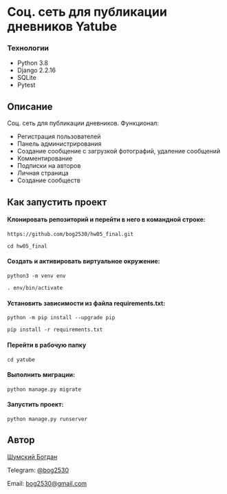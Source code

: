 # Cоц. сеть для публикации дневников Yatube

### Технологии
- Python 3.8
- Django 2.2.16
- SQLite
- Pytest


## Описание
Cоц. cеть для публикации дневников.
Функционал:
- Регистрация пользователей
- Панель администрирования
- Создание сообщение с загрузкой фотографий, удаление сообщений
- Комментирование
- Подписки на авторов
- Личная страница 
- Создание сообществ


## Как запустить проект

#### Клонировать репозиторий и перейти в него в командной строке:
```
https://github.com/bog2530/hw05_final.git
```

```
cd hw05_final
```

#### Cоздать и активировать виртуальное окружение:
```
python3 -m venv env
```

```
. env/bin/activate
```

#### Установить зависимости из файла requirements.txt:
```
python -m pip install --upgrade pip
```

```
pip install -r requirements.txt
```

#### Перейти в рабочую папку 
```
cd yatube
```

#### Выполнить миграции:
```
python manage.py migrate
```

#### Запустить проект:
```
python manage.py runserver
```

## Автор
[Шумский Богдан](https://github.com/bog2530)

Telegram: [@bog2530](https://t.me/bog2530)

Email: bog2530@gmail.com